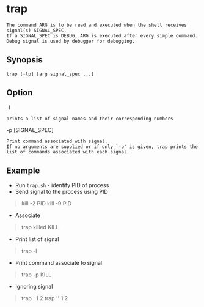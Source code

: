 # trap

    The command ARG is to be read and executed when the shell receives signal(s) SIGNAL_SPEC.
    If a SIGNAL_SPEC is DEBUG, ARG is executed after every simple command. Debug signal is used by debugger for debugging.

## Synopsis

`trap [-lp] [arg signal_spec ...]`

## Option

-l

    prints a list of signal names and their corresponding numbers
-p [SIGNAL_SPEC]

    Print command associated with signal.
    If no arguments are supplied or if only `-p' is given, trap prints the list of commands associated with each signal.

## Example

* Run `trap.sh` - identify PID of process
* Send signal to the process using PID

> kill -2 PID
> kill -9 PID

* Associate 

> trap killed KILL

* Print list of signal

> trap -l

* Print command associate to signal

> trap -p KILL

* Ignoring signal

> trap : 1 2
> trap '' 1 2